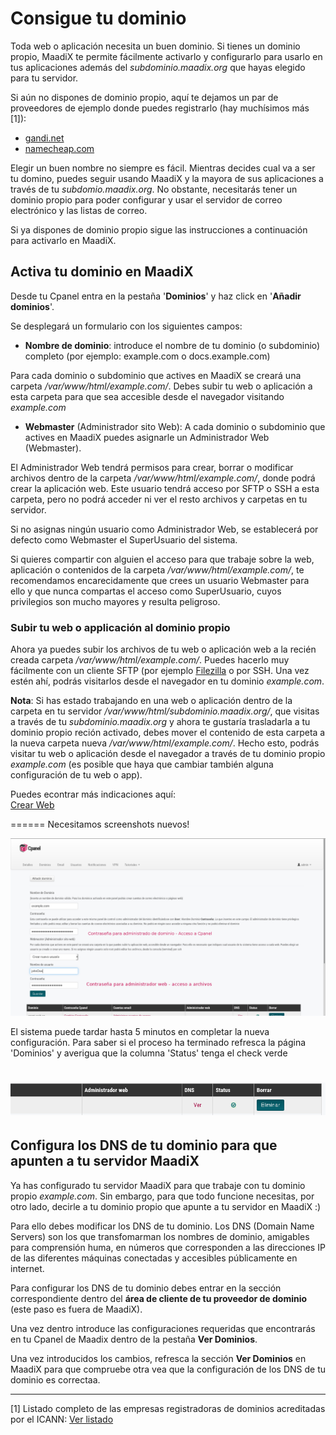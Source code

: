 # Consigue tu dominio

Toda web o aplicación necesita un buen dominio. Si tienes un dominio propio, MaadiX te permite fácilmente activarlo y configurarlo para usarlo en tus aplicaciones además del *subdominio.maadix.org* que hayas elegido para tu servidor.

Si aún no dispones de dominio propio, aquí te dejamos un par de proveedores de ejemplo donde puedes registrarlo (hay muchísimos más [1]):

* [gandi.net](https://www.gandi.net/)
* [namecheap.com](https://www.namecheap.com/domains/registration.aspx)

Elegir un buen nombre no siempre es fácil. Mientras decides cual va a ser tu domino, puedes seguir usando MaadiX y la mayora de sus aplicaciones a través de tu *subdomio.maadix.org*. No obstante, necesitarás tener un dominio propio para poder configurar y usar el servidor de correo electrónico y las listas de correo.

Si ya dispones de dominio propio sigue las instrucciones a continuación para activarlo en MaadiX.

## Activa tu dominio en MaadiX

Desde tu Cpanel entra en la pestaña '**Dominios**' y haz click en '**Añadir dominios**'. 

Se desplegará un formulario con los siguientes campos:

* **Nombre de dominio**:  introduce el nombre de tu dominio (o subdominio) completo (por ejemplo: example.com o docs.example.com)

Para cada dominio o subdominio que actives en MaadiX se creará una carpeta */var/www/html/example.com/*. Debes subir tu web o aplicación a esta carpeta para que sea accesible desde el navegador visitando *example.com*

* **Webmaster** (Administrador sito Web): A cada dominio o subdominio que actives en MaadiX puedes asignarle un Administrador Web (Webmaster).  
  
El Administrador Web tendrá permisos para crear, borrar o modificar archivos dentro de la carpeta */var/www/html/example.com/*, donde podrá crear la aplicación web. Este usuario tendrá acceso por SFTP o SSH a esta carpeta, pero no podrá acceder ni ver el resto archivos y carpetas en tu servidor.

Si no asignas ningún usuario como Administrador Web, se establecerá por defecto como Webmaster el SuperUsuario del sistema.

Si quieres compartir con alguien el acceso para que trabaje sobre la web, aplicación o contenidos de la carpeta */var/www/html/example.com/*, te recomendamos encarecidamente que crees un usuario Webmaster para ello y que nunca compartas el acceso como SuperUsuario, cuyos privilegios son mucho mayores y resulta peligroso.

### Subir tu web o applicación al dominio propio

Ahora ya puedes subir los archivos de tu web o aplicación web a la recién creada carpeta */var/www/html/example.com/*. Puedes hacerlo muy fácilmente con un cliente SFTP (por ejemplo [Filezilla](https://filezilla-project.org/) o por SSH. Una vez estén ahí, podrás visitarlos desde el navegador en tu dominio *example.com*.

**Nota**: Si has estado trabajando en una web o aplicación dentro de la carpeta en tu servidor */var/www/html/subdominio.maadix.org/*, que visitas a través de tu *subdominio.maadix.org* y ahora te gustaría trasladarla a tu dominio propio reción activado, debes mover el contenido de esta carpeta a la nueva carpeta nueva */var/www/html/example.com/*. Hecho esto, podrás visitar tu web o aplicación desde el navegador a través de tu dominio propio *example.com* (es posible que haya que cambiar también alguna configuración de tu web o app).

Puedes econtrar más indicaciones aquí:  
[Crear Web](create-web)

======
Necesitamos screenshots nuevos!

![Screenshot](img/activar-dominio.png) 

El sistema puede tardar hasta 5 minutos en completar la nueva configuración. Para saber si el proceso ha terminado refresca la página 'Dominios' y averigua que la columna 'Status' tenga el check verde

![Screenshot](img/statusok.png)  
======


## Configura los DNS de tu dominio para que apunten a tu servidor MaadiX

Ya has configurado tu servidor MaadiX para que trabaje con tu dominio propio *example.com*. Sin embargo, para que todo funcione necesitas, por otro lado, decirle a tu dominio propio que apunte a tu servidor en MaadiX :) 

Para ello debes modificar los DNS de tu dominio. Los DNS (Domain Name Servers) son los que transfomarman los nombres de dominio, amigables para comprensión huma, en números que corresponden a las direcciones IP de las diferentes máquinas conectadas y accesibles públicamente en internet.

Para configurar los DNS de tu dominio debes entrar en la sección correspondiente dentro del **área de cliente de tu proveedor de dominio** (este paso es fuera de MaadiX).

Una vez dentro introduce las configuraciones requeridas que encontrarás en tu Cpanel de Maadix dentro de la pestaña **Ver Dominios**.

Una vez introducidos los cambios, refresca la sección **Ver Dominios** en MaadiX para que compruebe otra vea que la configuración de los DNS de tu dominio es correctaa.

----

[1] Listado completo de las empresas registradoras de dominios acreditadas por el ICANN: [Ver listado](https://www.icann.org/registrar-reports/accredited-list.html)
